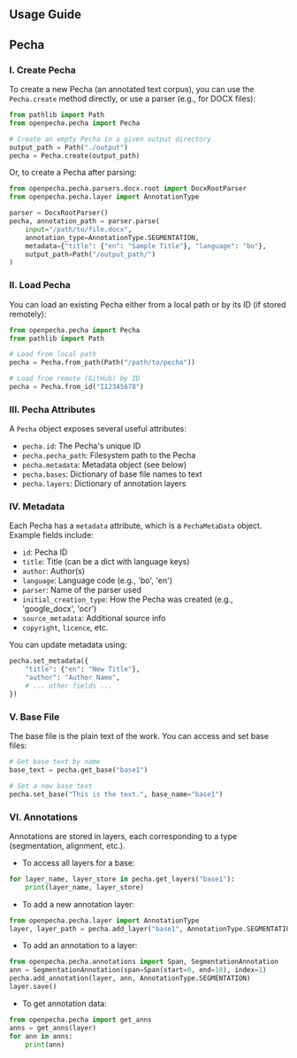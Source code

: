 ## Usage Guide

## Pecha

### I. Create Pecha
To create a new Pecha (an annotated text corpus), you can use the `Pecha.create` method directly, or use a parser (e.g., for DOCX files):

```python
from pathlib import Path
from openpecha.pecha import Pecha

# Create an empty Pecha in a given output directory
output_path = Path("./output")
pecha = Pecha.create(output_path)
```

Or, to create a Pecha after parsing:

```python
from openpecha.pecha.parsers.docx.root import DocxRootParser
from openpecha.pecha.layer import AnnotationType

parser = DocxRootParser()
pecha, annotation_path = parser.parse(
    input="/path/to/file.docx",
    annotation_type=AnnotationType.SEGMENTATION,
    metadata={"title": {"en": "Sample Title"}, "language": "bo"},
    output_path=Path("/output_path/")
)
```

### II. Load Pecha
You can load an existing Pecha either from a local path or by its ID (if stored remotely):

```python
from openpecha.pecha import Pecha
from pathlib import Path

# Load from local path
pecha = Pecha.from_path(Path("/path/to/pecha"))

# Load from remote (GitHub) by ID
pecha = Pecha.from_id("I12345678")
```

### III. Pecha Attributes
A `Pecha` object exposes several useful attributes:

- `pecha.id`: The Pecha's unique ID
- `pecha.pecha_path`: Filesystem path to the Pecha
- `pecha.metadata`: Metadata object (see below)
- `pecha.bases`: Dictionary of base file names to text
- `pecha.layers`: Dictionary of annotation layers

### IV. Metadata
Each Pecha has a `metadata` attribute, which is a `PechaMetaData` object. Example fields include:

- `id`: Pecha ID
- `title`: Title (can be a dict with language keys)
- `author`: Author(s)
- `language`: Language code (e.g., 'bo', 'en')
- `parser`: Name of the parser used
- `initial_creation_type`: How the Pecha was created (e.g., 'google_docx', 'ocr')
- `source_metadata`: Additional source info
- `copyright`, `licence`, etc.

You can update metadata using:

```python
pecha.set_metadata({
    "title": {"en": "New Title"},
    "author": "Author Name",
    # ... other fields ...
})
```

### V. Base File
The base file is the plain text of the work. You can access and set base files:

```python
# Get base text by name
base_text = pecha.get_base("base1")

# Set a new base text
pecha.set_base("This is the text.", base_name="base1")
```

### VI. Annotations
Annotations are stored in layers, each corresponding to a type (segmentation, alignment, etc.).

- To access all layers for a base:

```python
for layer_name, layer_store in pecha.get_layers("base1"):
    print(layer_name, layer_store)
```

- To add a new annotation layer:

```python
from openpecha.pecha.layer import AnnotationType
layer, layer_path = pecha.add_layer("base1", AnnotationType.SEGMENTATION)
```

- To add an annotation to a layer:

```python
from openpecha.pecha.annotations import Span, SegmentationAnnotation
ann = SegmentationAnnotation(span=Span(start=0, end=10), index=1)
pecha.add_annotation(layer, ann, AnnotationType.SEGMENTATION)
layer.save()
```

- To get annotation data:

```python
from openpecha.pecha import get_anns
anns = get_anns(layer)
for ann in anns:
    print(ann)
```



